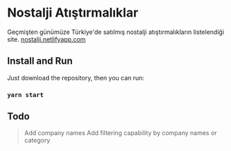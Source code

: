 # Nostalji Atıştırmalıklar

Geçmişten günümüze Türkiye'de satılmış nostalji atıştırmalıkların listelendiği site. [nostalji.netlifyapp.com](https://nostalji.netlifyapp.com)

## Install and Run

Just download the repository, then you can run:

### `yarn start`

## Todo

> Add company names
> Add filtering capability by company names or category